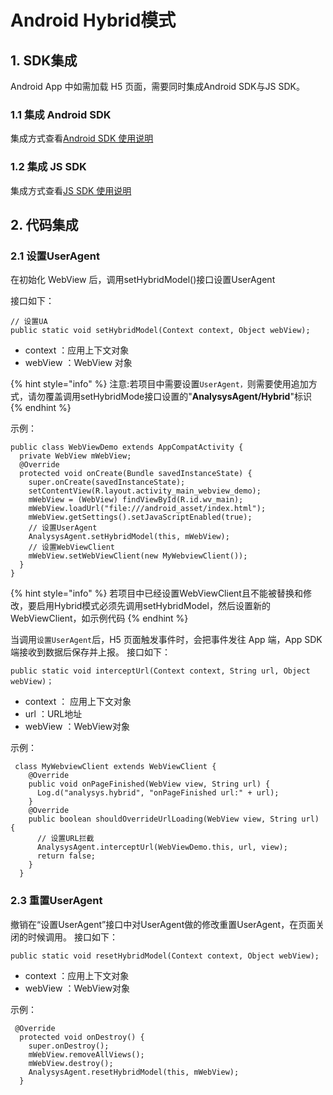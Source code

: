 # Android Hybrid模式

## 1. SDK集成

Android App 中如需加载 H5 页面，需要同时集成Android SDK与JS SDK。

### 1.1 集成 Android SDK

集成方式查看[Android SDK 使用说明](./)

### 1.2 集成 JS SDK

集成方式查看[JS SDK 使用说明](https://docs.analysys.cn/ark/integration/sdk/js)

## 2. 代码集成

### 2.1 设置UserAgent

在初始化 WebView 后，调用setHybridModel\(\)接口设置UserAgent

接口如下：

```text
// 设置UA
public static void setHybridModel(Context context, Object webView);
```

* context ：应用上下文对象
* webView ：WebView 对象

{% hint style="info" %}
注意:若项目中需要设置`UserAgent，`则需要使用追加方式，请勿覆盖调用setHybridMode接口设置的"**AnalysysAgent/Hybrid**"标识
{% endhint %}

示例：

```text
public class WebViewDemo extends AppCompatActivity {
  private WebView mWebView;
  @Override
  protected void onCreate(Bundle savedInstanceState) {
    super.onCreate(savedInstanceState);
    setContentView(R.layout.activity_main_webview_demo);
    mWebView = (WebView) findViewById(R.id.wv_main);
    mWebView.loadUrl("file:///android_asset/index.html");
    mWebView.getSettings().setJavaScriptEnabled(true);
    // 设置UserAgent
    AnalysysAgent.setHybridModel(this, mWebView);
    // 设置WebViewClient
    mWebView.setWebViewClient(new MyWebviewClient());
  }
}
```

{% hint style="info" %}
若项目中已经设置WebViewClient且不能被替换和修改，要启用Hybrid模式必须先调用setHybridModel，然后设置新的WebViewClient，如示例代码
{% endhint %}

当调用`设置UserAgent`后，H5 页面触发事件时，会把事件发往 App 端，App SDK 端接收到数据后保存并上报。 接口如下：

```text
public static void interceptUrl(Context context, String url, Object webView)；
```

* context ： 应用上下文对象
* url ：URL地址
* webView ：WebView对象

示例：

```text
 class MyWebviewClient extends WebViewClient {
    @Override
    public void onPageFinished(WebView view, String url) {
      Log.d("analysys.hybrid", "onPageFinished url:" + url);
    }
    @Override
    public boolean shouldOverrideUrlLoading(WebView view, String url) {
      // 设置URL拦截
      AnalysysAgent.interceptUrl(WebViewDemo.this, url, view);
      return false;
    }
  }
```

### 2.3 重置UserAgent

撤销在“设置UserAgent”接口中对UserAgent做的修改重置UserAgent，在页面关闭的时候调用。 接口如下：

```text
public static void resetHybridModel(Context context, Object webView);
```

* context ：应用上下文对象
* webView ：WebView对象

示例：

```text
 @Override
  protected void onDestroy() {
    super.onDestroy();
    mWebView.removeAllViews();
    mWebView.destroy();
    AnalysysAgent.resetHybridModel(this, mWebView);
  }
```

